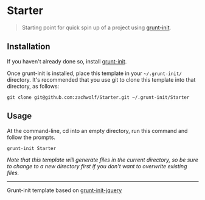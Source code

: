 # Starter

> Starting point for quick spin up of a project using [grunt-init][].

[grunt-init]: http://gruntjs.com/project-scaffolding

## Installation
If you haven't already done so, install [grunt-init][].

Once grunt-init is installed, place this template in your `~/.grunt-init/` directory. It's recommended that you use git to clone this template into that directory, as follows:

```
git clone git@github.com:zachwolf/Starter.git ~/.grunt-init/Starter
```

## Usage

At the command-line, cd into an empty directory, run this command and follow the prompts.

```
grunt-init Starter
```

_Note that this template will generate files in the current directory, so be sure to change to a new directory first if you don't want to overwrite existing files._

***

Grunt-init template based on [grunt-init-jquery](https://github.com/gruntjs/grunt-init-jquery)